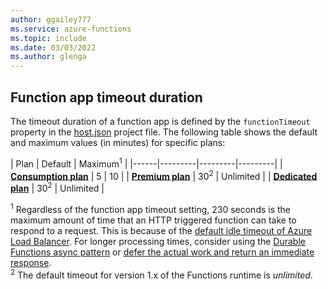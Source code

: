 ```yaml
---
author: ggailey777
ms.service: azure-functions
ms.topic: include
ms.date: 03/03/2022
ms.author: glenga
---
```

## <a name="timeout"></a>Function app timeout duration 

The timeout duration of a function app is defined by the `functionTimeout` property in the [host.json](../articles/azure-functions/functions-host-json.md#functiontimeout) project file. The following table shows the default and maximum values (in minutes) for specific plans:

| Plan | Default | Maximum<sup>1</sup> |
|------|---------|---------|---------|
| **[Consumption plan](../articles/azure-functions/consumption-plan.md)** |  5 | 10 |
| **[Premium plan](../articles/azure-functions/functions-premium-plan.md)** |  30<sup>2</sup> | Unlimited |
| **[Dedicated plan](../articles/azure-functions/dedicated-plan.md)** |  30<sup>2</sup> | Unlimited |

<sup>1</sup> Regardless of the function app timeout setting, 230 seconds is the maximum amount of time that an HTTP triggered function can take to respond to a request. This is because of the [default idle timeout of Azure Load Balancer](../articles/app-service/faq-availability-performance-application-issues.yml#why-does-my-request-time-out-after-230-seconds-). For longer processing times, consider using the [Durable Functions async pattern](../articles/azure-functions/durable/durable-functions-overview.md#async-http) or [defer the actual work and return an immediate response](../articles/azure-functions/performance-reliability.md#avoid-long-running-functions). <br/>
<sup>2</sup> The default timeout for version 1.x of the Functions runtime is _unlimited_.
